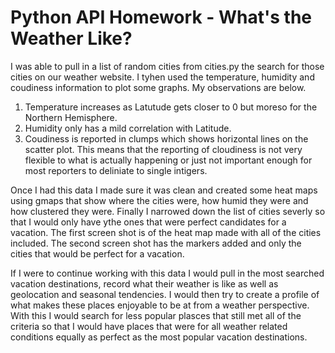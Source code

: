 # Python API Homework - What's the Weather Like?

I was able to pull in a list of random cities from cities.py the search for those cities on our weather website. I tyhen used the temperature, humidity and coudiness information to plot some graphs. My observations are below.
1. Temperature increases as Latutude gets closer to 0 but moreso for the Northern Hemisphere.
2. Humidity only has a mild correlation with Latitude.
3. Coudiness is reported in clumps which shows horizontal lines on the scatter plot. This means that the reporting of cloudiness is not very flexible to what is actually happening or just not important enough for most reporters to deliniate to single intigers. 

Once I had this data I made sure it was clean and created some heat maps using gmaps that show where the cities were, how humid they were and how clustered they were. Finally I narrowed down the list of cities severly so that I would only have ythe ones that were perfect candidates for a vacation. 
The first screen shot is of the heat map made with all of the cities included.
The second screen shot has the markers added and only the cities that would be perfect for a vacation. 

If I were to continue working with this data I would pull in the most searched vacation destinations, record what their weather is like as well as geolocation and seasonal tendencies. I would then try to create a profile of what makes these places enjoyable to be at from a weather perspective. With this I would search for less popular plasces that still met all of the criteria so that I would have places that were for all weather related conditions equally as perfect as the most popular vacation destinations. 

